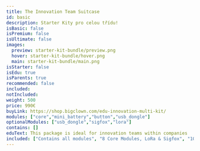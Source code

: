 ```yaml
---
title: The Innovation Team Suitcase
id: basic
description: Starter Kity pro celou třídu!
isBasic: false
isPremium: false
isUltimate: false
images:
  preview: starter-kit-bundle/preview.png
  hover: starter-kit-bundle/hover.png
  main: starter-kit-bundle/main.png
isStarter: false
isEdu: true
isParents: true
recommended: false
included:
notIncluded:
weight: 500
price: 990€
buyLink: https://shop.bigclown.com/edu-innovation-multi-kit/
modules: ["core","mini_battery","button","usb_dongle"]
optionalModules: ["usb_dongle","sigfox","lora"]
contains: []
eduText: This package is ideal for innovation teams within companies
included: ["Contains all modules", "8 Core Modules, LoRa & Sigfox", "100-day risk-free trial","A free 2-hour webinar","3-year Warranty"]
---
```

